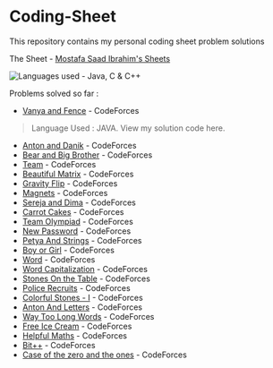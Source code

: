 # Coding-Sheet

This repository contains my personal coding sheet problem solutions

The Sheet - [Mostafa Saad Ibrahim's Sheets](https://docs.google.com/spreadsheets/d/1SYsihU8c29GM8dsyZdniAbrLKSHLHYUZrguvOok3B1s/edit?usp=sharing)

![Languages used - Java, C & C++](https://superfamilyprotector.com/blog/wp-content/uploads/2018/09/Programming-Languages.jpg)

Problems solved so far :

- [Vanya and Fence](http://codeforces.com/contest/677/problem/A) - CodeForces
> Language Used : JAVA. View my solution code here.
- [Anton and Danik](http://codeforces.com/contest/734/problem/A) - CodeForces
- [Bear and Big Brother](http://codeforces.com/contest/791/problem/A) - CodeForces
- [Team](http://codeforces.com/contest/231/problem/A) - CodeForces
- [Beautiful Matrix](http://codeforces.com/contest/231/problem/A) - CodeForces
- [Gravity Flip](http://codeforces.com/contest/405/problem/A) - CodeForces
- [Magnets](http://codeforces.com/contest/344/problem/A) - CodeForces
- [Sereja and Dima](http://codeforces.com/contest/381/problem/A) - CodeForces
- [Carrot Cakes](http://codeforces.com/contest/799/problem/A) - CodeForces
- [Team Olympiad](http://codeforces.com/contest/490/problem/A) - CodeForces
- [New Password](http://codeforces.com/contest/770/problem/A) - CodeForces
- [Petya And Strings](http://codeforces.com/contest/112/problem/A) - CodeForces
- [Boy or Girl](http://codeforces.com/contest/236/problem/A) - CodeForces
- [Word](http://codeforces.com/contest/59/problem/A) - CodeForces
- [Word Capitalization](http://codeforces.com/contest/281/problem/A) - CodeForces
- [Stones On the Table](http://codeforces.com/contest/266/problem/A) - CodeForces
- [Police Recruits](http://codeforces.com/contest/427/problem/A) - CodeForces
- [Colorful Stones - I](http://codeforces.com/contest/265/problem/A) - CodeForces
- [Anton And Letters](http://codeforces.com/contest/443/problem/A) - CodeForces
- [Way Too Long Words](http://codeforces.com/contest/71/problem/A) - CodeForces
- [Free Ice Cream](http://codeforces.com/contest/686/problem/A) - CodeForces
- [Helpful Maths](http://codeforces.com/contest/339/problem/A) - CodeForces
- [Bit++](http://codeforces.com/contest/282/problem/A) - CodeForces
- [Case of the zero and the ones](http://codeforces.com/contest/556/problem/A) - CodeForces

